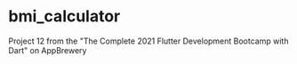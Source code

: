 # bmi_calculator

Project 12 from the "The Complete 2021 Flutter Development Bootcamp with Dart" on AppBrewery 
